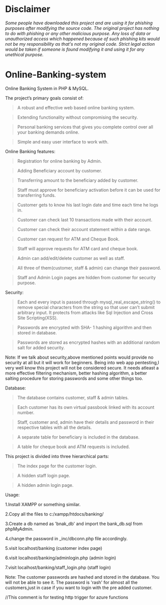 # Disclaimer
<i> Some people have downloaded this project and are using it for phishing purposes after modifying the source code.
The original project has nothing to do with phishing or any other malicious purpose. Any loss of data or unauthorized access  which happened because of such phishing kits would not be my responsibility as that's not my original code. Strict legal action would be taken if someone is found modifying it and using it for any unethical purpose. </i>


# Online-Banking-system
Online Banking System in PHP & MySQL.         


The project’s primary goals consist of:

> A robust and effective web based online banking system.

>Extending functionality without compromising the security.

>Personal banking services that gives you complete control over all your banking demands online.

>Simple and easy user interface to work with.

Online Banking features:

>Registration for online banking by Admin.

>Adding Beneficiary account by customer.

>Transferring amount to the beneficiary added by customer.

>Staff must approve for beneficiary activation before it can be used for transferring funds.

>Customer gets to know his last login date and time each time he logs in.

>Customer can check last 10 transactions made with their account.

>Customer can check their account statement within a date range.

>Customer can request for ATM and Cheque Book.

>Staff will approve requests for ATM card and cheque book.

>Admin can add/edit/delete customer as well as staff.

>All three of them(customer, staff & admin) can change their password.

>Staff and Admin Login pages are hidden from customer for security purpose.

Security:

>Each and every input is passed through mysql_real_escape_string() to remove special characters from the string so that user can’t submit arbitrary input. It protects from attacks like Sql Injection and Cross Site Scripting(XSS).

>Passwords are encrypted with SHA- 1  hashing algorithm and then stored in database.

>Passwords are stored as encrypted hashes with an additional random salt for added security.

Note: If we talk about security,above mentioned points would provide no security at all but it will work for beginners. Being into web app pentesting,I very well know this project will not be considered secure. It needs atleast a more effective filtering mechanism, better hashing algorithm, a better salting procedure for storing passwords and some other things too.

Database:

>The database contains customer, staff & admin tables.

>Each customer has its own virtual passbook linked with its account number.

>Staff, customer and, admin have their details and password in their respective tables with all the details.

>A separate table for beneficiary is included in the database.

>A table for cheque book and ATM requests is included.


This project is divided into three hierarchical parts: 

>The index page for the customer login.

>A hidden staff login page.

>A hidden admin login page.

Usage:

1.Install XAMPP or something similar.

2.Copy all the files to c:/xampp/htdocs/banking/

3.Create a db named as 'bnak_db' and import the bank_db.sql from phpMyAdmin.

4.change the password in _inc/dbconn.php file accordingly.

5.visit localhost/banking (customer index page)

6.visit localhost/banking/adminlogin.php (admin login)

7.visit localhost/banking/staff_login.php (staff login)

Note: The customer passwords are hashed and stored in the database. You will not be able to see it.
The password is 'rash' for almost all the customers,just in case if you want to login with the pre added customer. 


//This comment is for testing http trigger for azure functions



